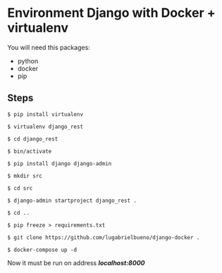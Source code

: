 # Environment Django with Docker + virtualenv

You will need this packages:

- python
- docker
- pip

## Steps

```
$ pip install virtualenv

$ virtualenv django_rest

$ cd django_rest

$ bin/activate

$ pip install django django-admin

$ mkdir src

$ cd src 

$ django-admin startproject django_rest .

$ cd ..

$ pip freeze > requirements.txt

$ git clone https://github.com/lugabrielbueno/django-docker .

$ docker-compose up -d
```

Now it must be run on address _**localhost:8000**_
